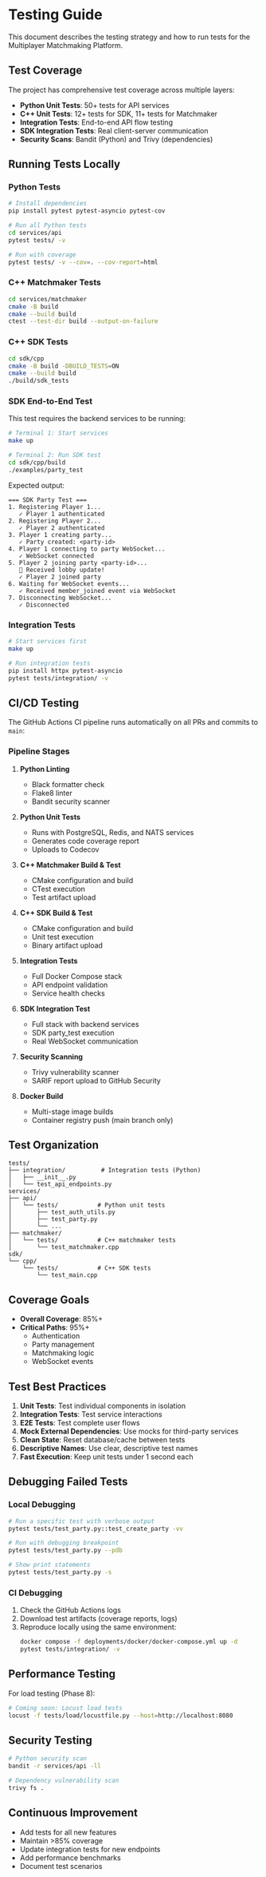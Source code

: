 # Testing Guide

This document describes the testing strategy and how to run tests for the Multiplayer Matchmaking Platform.

## Test Coverage

The project has comprehensive test coverage across multiple layers:

- **Python Unit Tests**: 50+ tests for API services
- **C++ Unit Tests**: 12+ tests for SDK, 11+ tests for Matchmaker
- **Integration Tests**: End-to-end API flow testing
- **SDK Integration Tests**: Real client-server communication
- **Security Scans**: Bandit (Python) and Trivy (dependencies)

## Running Tests Locally

### Python Tests

```bash
# Install dependencies
pip install pytest pytest-asyncio pytest-cov

# Run all Python tests
cd services/api
pytest tests/ -v

# Run with coverage
pytest tests/ -v --cov=. --cov-report=html
```

### C++ Matchmaker Tests

```bash
cd services/matchmaker
cmake -B build
cmake --build build
ctest --test-dir build --output-on-failure
```

### C++ SDK Tests

```bash
cd sdk/cpp
cmake -B build -DBUILD_TESTS=ON
cmake --build build
./build/sdk_tests
```

### SDK End-to-End Test

This test requires the backend services to be running:

```bash
# Terminal 1: Start services
make up

# Terminal 2: Run SDK test
cd sdk/cpp/build
./examples/party_test
```

Expected output:
```
=== SDK Party Test ===
1. Registering Player 1...
   ✓ Player 1 authenticated
2. Registering Player 2...
   ✓ Player 2 authenticated
3. Player 1 creating party...
   ✓ Party created: <party-id>
4. Player 1 connecting to party WebSocket...
   ✓ WebSocket connected
5. Player 2 joining party <party-id>...
   📡 Received lobby update!
   ✓ Player 2 joined party
6. Waiting for WebSocket events...
   ✓ Received member_joined event via WebSocket
7. Disconnecting WebSocket...
   ✓ Disconnected
```

### Integration Tests

```bash
# Start services first
make up

# Run integration tests
pip install httpx pytest-asyncio
pytest tests/integration/ -v
```

## CI/CD Testing

The GitHub Actions CI pipeline runs automatically on all PRs and commits to `main`:

### Pipeline Stages

1. **Python Linting**
   - Black formatter check
   - Flake8 linter
   - Bandit security scanner

2. **Python Unit Tests**
   - Runs with PostgreSQL, Redis, and NATS services
   - Generates code coverage report
   - Uploads to Codecov

3. **C++ Matchmaker Build & Test**
   - CMake configuration and build
   - CTest execution
   - Test artifact upload

4. **C++ SDK Build & Test**
   - CMake configuration and build
   - Unit test execution
   - Binary artifact upload

5. **Integration Tests**
   - Full Docker Compose stack
   - API endpoint validation
   - Service health checks

6. **SDK Integration Test**
   - Full stack with backend services
   - SDK party_test execution
   - Real WebSocket communication

7. **Security Scanning**
   - Trivy vulnerability scanner
   - SARIF report upload to GitHub Security

8. **Docker Build**
   - Multi-stage image builds
   - Container registry push (main branch only)

## Test Organization

```
tests/
├── integration/          # Integration tests (Python)
│   ├── __init__.py
│   └── test_api_endpoints.py
services/
├── api/
│   └── tests/           # Python unit tests
│       ├── test_auth_utils.py
│       ├── test_party.py
│       └── ...
├── matchmaker/
│   └── tests/           # C++ matchmaker tests
│       └── test_matchmaker.cpp
sdk/
└── cpp/
    └── tests/           # C++ SDK tests
        └── test_main.cpp
```

## Coverage Goals

- **Overall Coverage**: 85%+
- **Critical Paths**: 95%+
  - Authentication
  - Party management
  - Matchmaking logic
  - WebSocket events

## Test Best Practices

1. **Unit Tests**: Test individual components in isolation
2. **Integration Tests**: Test service interactions
3. **E2E Tests**: Test complete user flows
4. **Mock External Dependencies**: Use mocks for third-party services
5. **Clean State**: Reset database/cache between tests
6. **Descriptive Names**: Use clear, descriptive test names
7. **Fast Execution**: Keep unit tests under 1 second each

## Debugging Failed Tests

### Local Debugging

```bash
# Run a specific test with verbose output
pytest tests/test_party.py::test_create_party -vv

# Run with debugging breakpoint
pytest tests/test_party.py --pdb

# Show print statements
pytest tests/test_party.py -s
```

### CI Debugging

1. Check the GitHub Actions logs
2. Download test artifacts (coverage reports, logs)
3. Reproduce locally using the same environment:
   ```bash
   docker compose -f deployments/docker/docker-compose.yml up -d
   pytest tests/integration/ -v
   ```

## Performance Testing

For load testing (Phase 8):

```bash
# Coming soon: Locust load tests
locust -f tests/load/locustfile.py --host=http://localhost:8080
```

## Security Testing

```bash
# Python security scan
bandit -r services/api -ll

# Dependency vulnerability scan
trivy fs .
```

## Continuous Improvement

- Add tests for all new features
- Maintain >85% coverage
- Update integration tests for new endpoints
- Add performance benchmarks
- Document test scenarios
